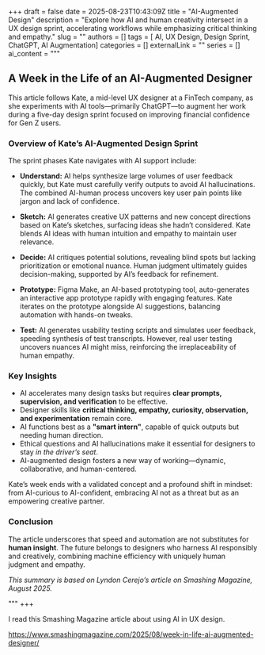 +++ 
draft = false
date = 2025-08-23T10:43:09Z
title = "AI-Augmented Design"
description = "Explore how AI and human creativity intersect in a UX design sprint, accelerating workflows while emphasizing critical thinking and empathy."
slug = ""
authors = []
tags = [ AI, UX Design, Design Sprint, ChatGPT, AI Augmentation]
categories = []
externalLink = ""
series = []
ai_content = """
## A Week in the Life of an AI-Augmented Designer

This article follows Kate, a mid-level UX designer at a FinTech company, as she experiments with AI tools—primarily ChatGPT—to augment her work during a five-day design sprint focused on improving financial confidence for Gen Z users.

### Overview of Kate’s AI-Augmented Design Sprint

The sprint phases Kate navigates with AI support include:

- **Understand:** AI helps synthesize large volumes of user feedback quickly, but Kate must carefully verify outputs to avoid AI hallucinations. The combined AI-human process uncovers key user pain points like jargon and lack of confidence.

- **Sketch:** AI generates creative UX patterns and new concept directions based on Kate’s sketches, surfacing ideas she hadn’t considered. Kate blends AI ideas with human intuition and empathy to maintain user relevance.

- **Decide:** AI critiques potential solutions, revealing blind spots but lacking prioritization or emotional nuance. Human judgment ultimately guides decision-making, supported by AI’s feedback for refinement.

- **Prototype:** Figma Make, an AI-based prototyping tool, auto-generates an interactive app prototype rapidly with engaging features. Kate iterates on the prototype alongside AI suggestions, balancing automation with hands-on tweaks.

- **Test:** AI generates usability testing scripts and simulates user feedback, speeding synthesis of test transcripts. However, real user testing uncovers nuances AI might miss, reinforcing the irreplaceability of human empathy.

### Key Insights

- AI accelerates many design tasks but requires **clear prompts, supervision, and verification** to be effective.
- Designer skills like **critical thinking, empathy, curiosity, observation, and experimentation** remain core.
- AI functions best as a **"smart intern"**, capable of quick outputs but needing human direction.
- Ethical questions and AI hallucinations make it essential for designers to stay *in the driver’s seat*.
- AI-augmented design fosters a new way of working—dynamic, collaborative, and human-centered.

Kate’s week ends with a validated concept and a profound shift in mindset: from AI-curious to AI-confident, embracing AI not as a threat but as an empowering creative partner.

### Conclusion

The article underscores that speed and automation are not substitutes for **human insight**. The future belongs to designers who harness AI responsibly and creatively, combining machine efficiency with uniquely human judgment and empathy.


*This summary is based on Lyndon Cerejo’s article on Smashing Magazine, August 2025.*  

"""
+++

I read this Smashing Magazine article about using AI in UX design.

https://www.smashingmagazine.com/2025/08/week-in-life-ai-augmented-designer/